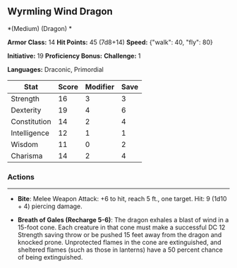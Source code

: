 ## Wyrmling Wind Dragon
*(Medium) (Dragon) *

**Armor Class:** 14
**Hit Points:** 45 (7d8+14)
**Speed:** {"walk": 40, "fly": 80}

**Initiative:** 19
**Proficiency Bonus:**
**Challenge:** 1

**Languages:** Draconic, Primordial



| Stat | Score | Modifier | Save |
| ---- | ---- | ---- | ---- |
| Strength | 16 | 3 | 3 |
| Dexterity | 19 | 4 | 6 |
| Constitution | 14 | 2 | 4 |
| Intelligence | 12 | 1 | 1 |
| Wisdom | 11 | 0 | 2 |
| Charisma | 14 | 2 | 4 |

### Actions
 --- 
- **Bite**: Melee Weapon Attack: +6 to hit, reach 5 ft., one target. Hit: 9 (1d10 + 4) piercing damage.

- **Breath of Gales (Recharge 5-6)**: The dragon exhales a blast of wind in a 15-foot cone. Each creature in that cone must make a successful DC 12 Strength saving throw or be pushed 15 feet away from the dragon and knocked prone. Unprotected flames in the cone are extinguished, and sheltered flames (such as those in lanterns) have a 50 percent chance of being extinguished.

